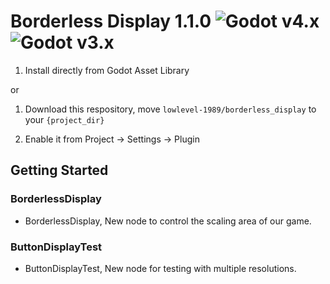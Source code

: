# Borderless Display 1.1.0 ![Godot v4.x](https://img.shields.io/badge/Godot-v4.x-%23478cbf) ![Godot v3.x](https://img.shields.io/badge/Godot-v3.x-%23478cbf)

1. Install directly from Godot Asset Library

or

1. Download this respository, move `lowlevel-1989/borderless_display` to your `{project_dir}`

2. Enable it from Project -> Settings -> Plugin

## Getting Started

### BorderlessDisplay

- BorderlessDisplay, New node to control the scaling area of our game.

### ButtonDisplayTest

- ButtonDisplayTest, New node for testing with multiple resolutions.

